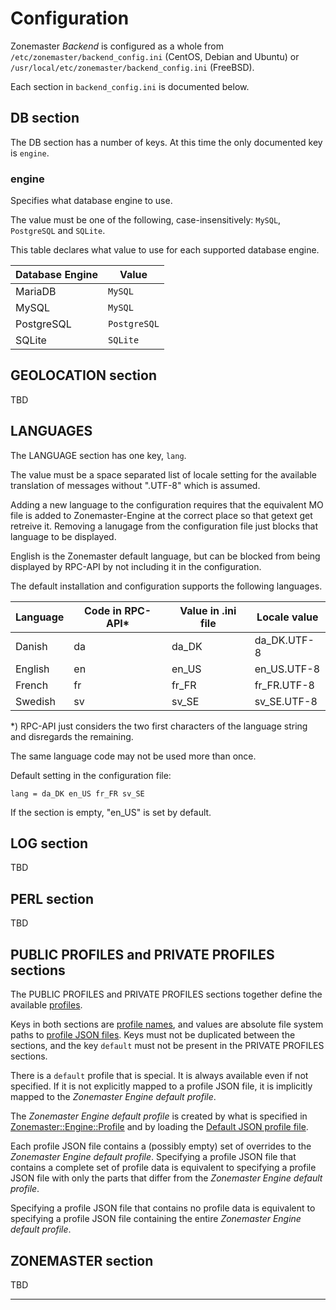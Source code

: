 # Configuration

Zonemaster *Backend* is configured as a whole from `/etc/zonemaster/backend_config.ini`
(CentOS, Debian and Ubuntu) or `/usr/local/etc/zonemaster/backend_config.ini`
(FreeBSD).

Each section in `backend_config.ini` is documented below.

## DB section

The DB section has a number of keys.
At this time the only documented key is `engine`.

### engine

Specifies what database engine to use.

The value must be one of the following, case-insensitively: `MySQL`,
`PostgreSQL` and `SQLite`.

This table declares what value to use for each supported database engine.

Database Engine   | Value
------------------|------
MariaDB           | `MySQL`
MySQL             | `MySQL`
PostgreSQL        | `PostgreSQL`
SQLite            | `SQLite`


## GEOLOCATION section

TBD

## LANGUAGES

The LANGUAGE section has one key, `lang`.

The value must be a space separated list of locale setting
for the available translation of messages without ".UTF-8"
which is assumed.

Adding a new language to the configuration requires that the
equivalent MO file is added to Zonemaster-Engine at the correct
place so that getext get retreive it. Removing a lanugage from
the configuration file just blocks that language to be displayed.

English is the Zonemaster default language, but can be blocked
from being displayed by RPC-API by not including it in the
configuration.

The default installation and configuration supports the
following languages.

Language | Code in RPC-API* | Value in .ini file | Locale value
---------|------------------|--------------------|-------------
Danish   | da               | da_DK              | da_DK.UTF-8
English  | en               | en_US              | en_US.UTF-8
French   | fr               | fr_FR              | fr_FR.UTF-8
Swedish  | sv               | sv_SE              | sv_SE.UTF-8

*) RPC-API just considers the two first characters of the language
string and disregards the remaining.

The same language code may not be used more than once.

Default setting in the configuration file:

```
lang = da_DK en_US fr_FR sv_SE
```

If the section is empty, "en_US" is set by default.

## LOG section

TBD


## PERL section

TBD


## PUBLIC PROFILES and PRIVATE PROFILES sections

The PUBLIC PROFILES and PRIVATE PROFILES sections together define the available [profiles].

Keys in both sections are [profile names], and values are absolute file system paths to
[profile JSON files]. Keys must not be duplicated between the sections, and the
key `default` must not be present in the PRIVATE PROFILES sections.

There is a `default` profile that is special. It is always available even
if not specified. If it is not explicitly mapped to a profile JSON file, it is implicitly
mapped to the *Zonemaster Engine default profile*.

The *Zonemaster Engine default profile* is created by what is specified in
[Zonemaster::Engine::Profile] and by loading the [Default JSON profile file].

Each profile JSON file contains a (possibly empty) set of overrides to
the *Zonemaster Engine default profile*. Specifying a profile JSON file
that contains a complete set of profile data is equivalent to specifying
a profile JSON file with only the parts that differ from the *Zonemaster
Engine default profile*.

Specifying a profile JSON file that contains no profile data is equivalent
to specifying a profile JSON file containing the entire
*Zonemaster Engine default profile*.

## ZONEMASTER section

TBD

--------

[Zonemaster::Engine::Profile]: https://metacpan.org/pod/Zonemaster::Engine::Profile#PROFILE-PROPERTIES
[Default JSON profile file]: https://github.com/zonemaster/zonemaster-engine/blob/master/share/profile.json
[Profile JSON files]: https://github.com/zonemaster/zonemaster-engine/blob/master/docs/Profiles.md
[Profile names]: API.md#profile-name
[Profiles]: Architecture.md#profile



